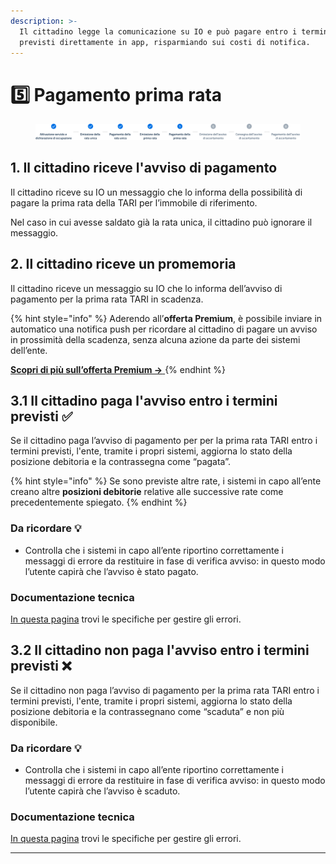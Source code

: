 ```yaml
---
description: >-
  Il cittadino legge la comunicazione su IO e può pagare entro i termini
  previsti direttamente in app, risparmiando sui costi di notifica.
---
```


# 5️⃣ Pagamento prima rata

<figure><img src=".gitbook/assets/Stepper_05.png" alt=""><figcaption></figcaption></figure>

## 1. Il cittadino riceve l'avviso di pagamento

Il cittadino riceve su IO un messaggio che lo informa della possibilità di pagare la prima rata della TARI per l’immobile di riferimento.

Nel caso in cui avesse saldato già la rata unica, il cittadino può ignorare il messaggio.

## 2. Il cittadino riceve un promemoria&#x20;

Il cittadino riceve un messaggio su IO che lo informa dell’avviso di pagamento per la prima rata TARI in scadenza.

{% hint style="info" %}
Aderendo all’**offerta Premium**, è possibile inviare in automatico una notifica push per ricordare al cittadino di pagare un avviso in prossimità della scadenza, senza alcuna azione da parte dei sistemi dell’ente.

[**Scopri di più sull’offerta Premium →** ](https://docs.pagopa.it/manuale-servizi/che-cosa-puo-fare-un-servizio-su-io/inviare-messaggi#funzionalita-premium)
{% endhint %}

## **3.1 Il cittadino paga l'avviso entro i termini previsti ✅**

Se il cittadino paga l’avviso di pagamento per per la prima rata TARI entro i termini previsti, l'ente, tramite i propri sistemi, aggiorna lo stato della posizione debitoria e la contrassegna come “pagata”.

{% hint style="info" %}
Se sono previste altre rate, i sistemi in capo all’ente creano altre **posizioni debitorie** relative alle successive rate come precedentemente spiegato.
{% endhint %}

### Da ricordare 💡&#x20;

* Controlla che i sistemi in capo all’ente riportino correttamente i messaggi di errore da restituire in fase di verifica avviso: in questo modo l’utente capirà che l’avviso è stato pagato.

### Documentazione tecnica&#x20;

[In questa pagina](https://docs.pagopa.it/gestionedeglierrori/faultcode-e-faultstring/domino-ec) trovi le specifiche per gestire gli errori.&#x20;

## **3.2 Il cittadino non paga l'avviso entro i termini previsti ❌**

Se il cittadino non paga l’avviso di pagamento per la prima rata TARI entro i termini previsti, l'ente, tramite i propri sistemi, aggiorna lo stato della posizione debitoria e la contrassegnano come “scaduta” e non più disponibile.

### Da ricordare 💡&#x20;

* Controlla che i sistemi in capo all’ente riportino correttamente i messaggi di errore da restituire in fase di verifica avviso: in questo modo l’utente capirà che l’avviso è scaduto.

### Documentazione tecnica&#x20;

[In questa pagina](https://docs.pagopa.it/gestionedeglierrori/faultcode-e-faultstring/domino-ec) trovi le specifiche per gestire gli errori.&#x20;

***

